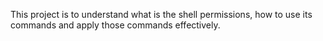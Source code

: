 This project is to understand what is the shell permissions, how to use its commands and apply  those commands effectively.
